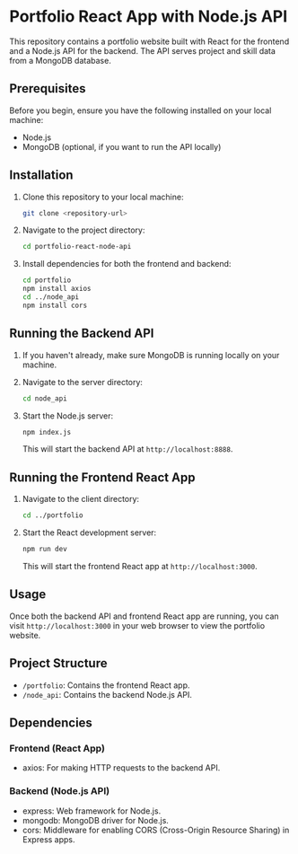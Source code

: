 # Portfolio React App with Node.js API

This repository contains a portfolio website built with React for the frontend and a Node.js API for the backend. The API serves project and skill data from a MongoDB database.

## Prerequisites

Before you begin, ensure you have the following installed on your local machine:

- Node.js
- MongoDB (optional, if you want to run the API locally)

## Installation

1. Clone this repository to your local machine:

   ```bash
   git clone <repository-url>
   ```

2. Navigate to the project directory:

   ```bash
   cd portfolio-react-node-api
   ```

3. Install dependencies for both the frontend and backend:

   ```bash
   cd portfolio
   npm install axios
   cd ../node_api
   npm install cors
   ```

## Running the Backend API

1. If you haven't already, make sure MongoDB is running locally on your machine.

2. Navigate to the server directory:

   ```bash
   cd node_api
   ```

3. Start the Node.js server:

   ```bash
   npm index.js
   ```

   This will start the backend API at `http://localhost:8888`.

## Running the Frontend React App

1. Navigate to the client directory:

   ```bash
   cd ../portfolio
   ```

2. Start the React development server:

   ```bash
   npm run dev
   ```

   This will start the frontend React app at `http://localhost:3000`.

## Usage

Once both the backend API and frontend React app are running, you can visit `http://localhost:3000` in your web browser to view the portfolio website.

## Project Structure

- `/portfolio`: Contains the frontend React app.
- `/node_api`: Contains the backend Node.js API.

## Dependencies

### Frontend (React App)

- axios: For making HTTP requests to the backend API.

### Backend (Node.js API)

- express: Web framework for Node.js.
- mongodb: MongoDB driver for Node.js.
- cors: Middleware for enabling CORS (Cross-Origin Resource Sharing) in Express apps.



